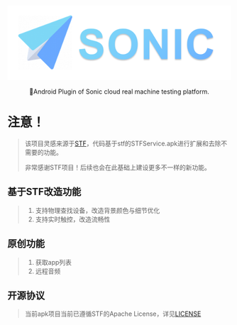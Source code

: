 <p align="center">
  <img src="https://raw.githubusercontent.com/SonicCloudOrg/sonic-server/main/logo.png">
</p>
<p align="center">🎉Android Plugin of Sonic cloud real machine testing platform.</p>

# 注意！
> 该项目灵感来源于[STF](https://github.com/DeviceFarmer/STFService.apk)，代码基于stf的STFService.apk进行扩展和去除不需要的功能。
>
> 非常感谢STF项目！后续也会在此基础上建设更多不一样的新功能。

## 基于STF改造功能
> 1. 支持物理查找设备，改造背景颜色与细节优化
> 2. 支持实时触控，改造流畅性

## 原创功能
> 1. 获取app列表
> 2. 远程音频

## 开源协议

> 当前apk项目当前已遵循STF的Apache License，详见[LICENSE](LICENSE)
